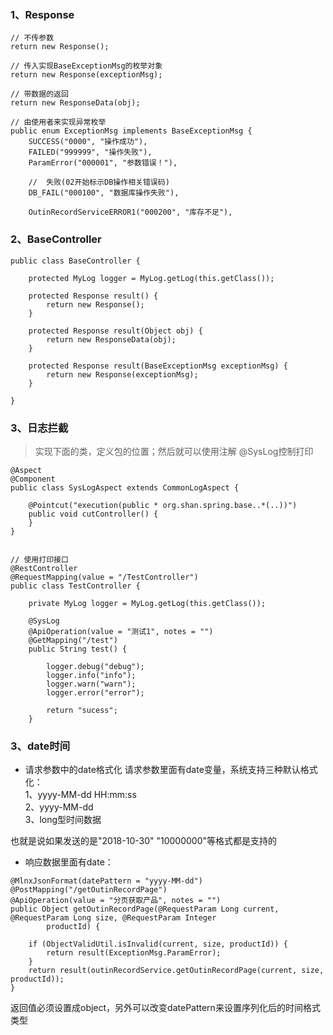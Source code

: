 
### 1、Response
```
// 不传参数
return new Response();

// 传入实现BaseExceptionMsg的枚举对象
return new Response(exceptionMsg);

// 带数据的返回
return new ResponseData(obj);

// 由使用者来实现异常枚举
public enum ExceptionMsg implements BaseExceptionMsg {
    SUCCESS("0000", "操作成功"),
    FAILED("999999", "操作失败"),
    ParamError("000001", "参数错误！"),

    //  失败(02开始标示DB操作相关错误码)
    DB_FAIL("000100", "数据库操作失败"),

    OutinRecordServiceERROR1("000200", "库存不足"),
```

### 2、BaseController
```
public class BaseController {

    protected MyLog logger = MyLog.getLog(this.getClass());

    protected Response result() {
        return new Response();
    }

    protected Response result(Object obj) {
        return new ResponseData(obj);
    }

    protected Response result(BaseExceptionMsg exceptionMsg) {
        return new Response(exceptionMsg);
    }

}
```

### 3、日志拦截

> 实现下面的类，定义包的位置；然后就可以使用注解 @SysLog控制打印
```
@Aspect
@Component
public class SysLogAspect extends CommonLogAspect {

    @Pointcut("execution(public * org.shan.spring.base..*(..))")
    public void cutController() {
    }
}


// 使用打印接口
@RestController
@RequestMapping(value = "/TestController")
public class TestController {

    private MyLog logger = MyLog.getLog(this.getClass());

    @SysLog
    @ApiOperation(value = "测试1", notes = "")
    @GetMapping("/test")
    public String test() {

        logger.debug("debug");
        logger.info("info");
        logger.warn("warn");
        logger.error("error");

        return "sucess";
    }

```

### 3、date时间

- 请求参数中的date格式化
请求参数里面有date变量，系统支持三种默认格式化：  
1、yyyy-MM-dd HH:mm:ss  
2、yyyy-MM-dd  
3、long型时间数据

也就是说如果发送的是"2018-10-30" "10000000"等格式都是支持的 

- 响应数据里面有date：

```
@MlnxJsonFormat(datePattern = "yyyy-MM-dd")
@PostMapping("/getOutinRecordPage")
@ApiOperation(value = "分页获取产品", notes = "")
public Object getOutinRecordPage(@RequestParam Long current, @RequestParam Long size, @RequestParam Integer
        productId) {

    if (ObjectValidUtil.isInvalid(current, size, productId)) {
        return result(ExceptionMsg.ParamError);
    }
    return result(outinRecordService.getOutinRecordPage(current, size, productId));
}
```

返回值必须设置成object，另外可以改变datePattern来设置序列化后的时间格式类型


